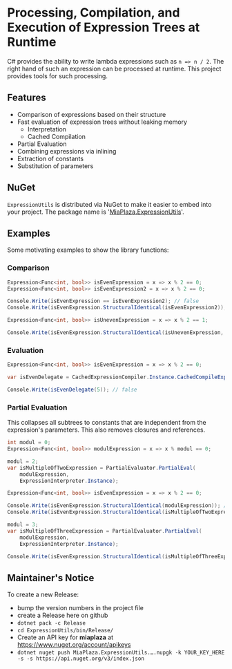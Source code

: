 ﻿# Processing, Compilation, and Execution of Expression Trees at Runtime

C# provides the ability to write lambda expressions such as `n => n / 2`. The
right hand of such an expression can be processed at runtime. This project provides tools for such processing.

## Features

* Comparison of expressions based on their structure
* Fast evaluation of expression trees without leaking memory
    * Interpretation
    * Cached Compilation
* Partial Evaluation
* Combining expressions via inlining
* Extraction of constants
* Substitution of parameters

## NuGet

`ExpressionUtils` is distributed via NuGet to make it easier to embed into your project. The package name is '[MiaPlaza.ExpressionUtils](https://www.nuget.org/packages/MiaPlaza.ExpressionUtils)'.

## Examples

Some motivating examples to show the library functions:

### Comparison

```csharp
Expression<Func<int, bool>> isEvenExpression = x => x % 2 == 0;
Expression<Func<int, bool>> isEvenExpression2 = x => x % 2 == 0;

Console.Write(isEvenExpression == isEvenExpression2); // false
Console.Write(isEvenExpression.StructuralIdentical(isEvenExpression2)); // true

Expression<Func<int, bool>> isUnevenExpression = x => x % 2 == 1;

Console.Write(isEvenExpression.StructuralIdentical(isUnevenExpression, ignoreConstantValues: true)); // true
```

### Evaluation

```csharp
Expression<Func<int, bool>> isEvenExpression = x => x % 2 == 0;

var isEvenDelegate = CachedExpressionCompiler.Instance.CachedCompileExpression(isEvenExpression);

Console.Write(isEvenDelegate(5)); // false
```

### Partial Evaluation

This collapses all subtrees to constants that are independent from the expression's parameters. This also removes 
closures and references.

```csharp
int modul = 0;
Expression<Func<int, bool>> modulExpression = x => x % modul == 0;

modul = 2;
var isMultipleOfTwoExpression = PartialEvaluator.PartialEval(
    modulExpression,
    ExpressionInterpreter.Instance);

Expression<Func<int, bool>> isEvenExpression = x => x % 2 == 0;

Console.Write(isEvenExpression.StructuralIdentical(modulExpression)); // false
Console.Write(isEvenExpression.StructuralIdentical(isMultipleOfTwoExpression)); // true

modul = 3;
var isMultipleOfThreeExpression = PartialEvaluator.PartialEval(
    modulExpression,
    ExpressionInterpreter.Instance);

Console.Write(isEvenExpression.StructuralIdentical(isMultipleOfThreeExpression)); // false
```

## Maintainer's Notice

To create a new Release:

* bump the version numbers in the project file
* create a Release here on github
* `dotnet pack -c Release`
* `cd ExpressionUtils/bin/Release/`
* Create an API key for **miaplaza** at https://www.nuget.org/account/apikeys
* `dotnet nuget push MiaPlaza.ExpressionUtils.….nupgk -k YOUR_KEY_HERE -s -s https://api.nuget.org/v3/index.json`
